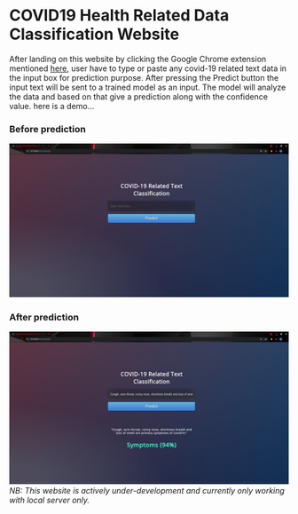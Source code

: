 # COVID19 Health Related Data Classification Website

After landing on this website by clicking the Google Chrome extension mentioned [here](https://github.com/Bishal16/Google-Chrome-Extension_Covid19-Health-Related-Data-Classifier), user have to type or paste any covid-19 related text data in the input box for prediction purpose. After pressing the Predict button the input text will be sent to a trained model as an input. The model will analyze the data and based on that give a prediction along with the confidence value. here is a demo...


### Before prediction
![before testing](https://github.com/Bishal16/COVID19-Health-Related-Data-Classification-Website/blob/main/before%20testing.png)


### After prediction
![after testing](https://github.com/Bishal16/COVID19-Health-Related-Data-Classification-Website/blob/main/after%20testing.png)
 *NB: This website is actively under-development and currently only working with local server only.*
